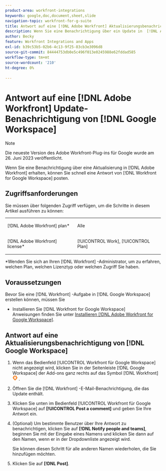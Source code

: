 ```yaml
---
product-area: workfront-integrations
keywords: google,doc,document,sheet,slide
navigation-topic: workfront-for-g-suite
title: Antwort auf eine [!DNL Adobe Workfront] Aktualisierungsbenachrichtigung von Google Workspace
description: Wenn Sie eine Benachrichtigung über ein Update in  [!DNL Adobe] [!DNL Workfront] erhalten, können Sie schnell eine Antwort von Workfront für Google Workspace posten.
author: Becky
feature: Workfront Integrations and Apps
exl-id: b39c53b5-02b6-4c13-9f25-83cb3e3096d8
source-git-commit: 84444753db0e5c496f013e0245988e62fddad585
workflow-type: tm+mt
source-wordcount: '210'
ht-degree: 0%

---
```


# Antwort auf eine [!DNL Adobe Workfront] Update-Benachrichtigung von [!DNL Google Workspace]

>[!NOTE]
>
>Die neueste Version des Adobe Workfront-Plug-ins für Google wurde am 26. Juni 2023 veröffentlicht.

Wenn Sie eine Benachrichtigung über eine Aktualisierung in [!DNL Adobe Workfront] erhalten, können Sie schnell eine Antwort von [!DNL Workfront for Google Workspace] posten.

## Zugriffsanforderungen

Sie müssen über folgenden Zugriff verfügen, um die Schritte in diesem Artikel ausführen zu können:

<table style="table-layout:auto"> 
 <col> 
 <col> 
 <tbody> 
  <tr> 
   <td role="rowheader">[!DNL Adobe Workfront] plan*</td> 
   <td> <p>Alle</p> </td> 
  </tr> 
  <tr> 
   <td role="rowheader">[!DNL Adobe Workfront] license*</td> 
   <td> <p>[!UICONTROL Work], [!UICONTROL Plan]</p> </td> 
  </tr> 
  </tbody> 
</table>

&#42;Wenden Sie sich an Ihren [!DNL Workfront] -Administrator, um zu erfahren, welchen Plan, welchen Lizenztyp oder welchen Zugriff Sie haben.

## Voraussetzungen

Bevor Sie eine [!DNL Workfront] -Aufgabe in [!DNL Google Workspace] erstellen können, müssen Sie

* Installieren Sie [!DNL Workfront for Google Workspace]\
   Anweisungen finden Sie unter [Installieren [!DNL Adobe Workfront for Google Workspace]](../../workfront-integrations-and-apps/workfront-for-g-suite/install-workfront-for-gsuite.md).

## Antwort auf eine Aktualisierungsbenachrichtigung von [!DNL Google Workspace]

1. Wenn das Bedienfeld [!UICONTROL Workfront für Google Workspace] nicht angezeigt wird, klicken Sie in der Seitenleiste [!DNL Google Workspace] der Add-ons ganz rechts auf das Symbol [!DNL Workfront] ![](assets/wf-lion-icon.png) .
1. Öffnen Sie die [!DNL Workfront] -E-Mail-Benachrichtigung, die das Update enthält.
1. Klicken Sie unten im Bedienfeld [!UICONTROL Workfront für Google Workspace] auf **[!UICONTROL Post a comment]** und geben Sie Ihre Antwort ein.
1. (Optional) Um bestimmte Benutzer über Ihre Antwort zu benachrichtigen, klicken Sie auf **[!DNL Notify people and teams]**, beginnen Sie mit der Eingabe eines Namens und klicken Sie dann auf den Namen, wenn er in der Dropdownliste angezeigt wird.

   Sie können diesen Schritt für alle anderen Namen wiederholen, die Sie hinzufügen möchten.

1. Klicken Sie auf **[!DNL Post]**.
